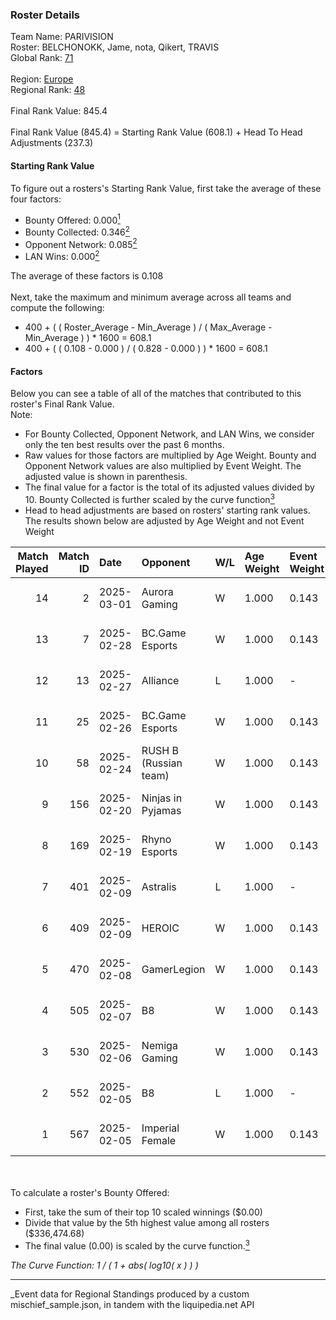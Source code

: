 ### Roster Details<br />
Team Name: PARIVISION<br />
Roster: BELCHONOKK, Jame, nota, Qikert, TRAVIS<br />
Global Rank: [71](../../standings_global_2025_03_01.md)<br />
<br />
Region: [Europe]( ../../standings_europe_2025_03_01.md)<br />
Regional Rank: [48]( ../../standings_europe_2025_03_01.md)<br />
<br />
Final Rank Value:  845.4<br />
<br />
Final Rank Value (845.4) = Starting Rank Value (608.1) + Head To Head Adjustments (237.3)<br />

#### Starting Rank Value<br />
To figure out a rosters's Starting Rank Value, first take the average of these four factors:<br />
- Bounty Offered: 0.000[<sup>1</sup>](#table2)
- Bounty Collected: 0.346[<sup>2</sup>](#table1)
- Opponent Network: 0.085[<sup>2</sup>](#table1)
- LAN Wins: 0.000[<sup>2</sup>](#table1)

The average of these factors is 0.108<br />
<br />
Next, take the maximum and minimum average across all teams and compute the following:<br />
- 400 + ( ( Roster_Average - Min_Average ) / ( Max_Average - Min_Average ) ) * 1600 = 608.1
- 400 + ( ( 0.108 - 0.000 ) / ( 0.828 - 0.000 ) ) * 1600 = 608.1


#### Factors<br />
Below you can see a table of all of the matches that contributed to this roster's Final Rank Value.<br />
Note:<br />

- For Bounty Collected, Opponent Network, and LAN Wins, we consider only the ten best results over the past 6 months.
- Raw values for those factors are multiplied by Age Weight. Bounty and Opponent Network values are also multiplied by Event Weight. The adjusted value is shown in parenthesis.
- The final value for a factor is the total of its adjusted values divided by 10. Bounty Collected is further scaled by the curve function[<sup>3</sup>](#curveFunction)
- Head to head adjustments are based on rosters' starting rank values. The results shown below are adjusted by Age Weight and not Event Weight
<span id="table1"></span><br />


| Match Played | Match ID | Date       | Opponent              | W/L | Age Weight | Event Weight | Bounty Collected | Opponent Network | LAN Wins  | H2H Adj. | Roster                                 |
| -: | -: | :- | :- | :- | :- | :- | :- | :- | :- | -: | :- |
|           14 |        2 | 2025-03-01 | Aurora Gaming         | W   | 1.000      | 0.143        | 0.019 (0.003)    | 0.481 (0.069)    | 0 (0.000) |    14.38 | BELCHONOKK, Jame, nota, Qikert, TRAVIS |
|           13 |        7 | 2025-02-28 | BC.Game Esports       | W   | 1.000      | 0.143        | 0.077 (0.011)    | 0.912 (0.130)    | 0 (0.000) |    25.59 | BELCHONOKK, Jame, nota, Qikert, TRAVIS |
|           12 |       13 | 2025-02-27 | Alliance              | L   | 1.000      | -            | -                | -                | -         |   -15.27 | BELCHONOKK, Jame, nota, Qikert, TRAVIS |
|           11 |       25 | 2025-02-26 | BC.Game Esports       | W   | 1.000      | 0.143        | 0.077 (0.011)    | 0.912 (0.130)    | 0 (0.000) |    26.41 | BELCHONOKK, Jame, nota, Qikert, TRAVIS |
|           10 |       58 | 2025-02-24 | RUSH B (Russian team) | W   | 1.000      | 0.143        | 0.027 (0.004)    | 0.569 (0.081)    | 0 (0.000) |    16.70 | BELCHONOKK, Jame, nota, Qikert, TRAVIS |
|            9 |      156 | 2025-02-20 | Ninjas in Pyjamas     | W   | 1.000      | 0.143        | -                | 0.477 (0.068)    | 0 (0.000) |    11.04 | BELCHONOKK, Jame, nota, Qikert, TRAVIS |
|            8 |      169 | 2025-02-19 | Rhyno Esports         | W   | 1.000      | 0.143        | 0.013 (0.002)    | 0.279 (0.040)    | 0 (0.000) |    17.96 | BELCHONOKK, Jame, nota, Qikert, TRAVIS |
|            7 |      401 | 2025-02-09 | Astralis              | L   | 1.000      | -            | -                | -                | -         |    -0.13 | BELCHONOKK, Jame, nota, Qikert, TRAVIS |
|            6 |      409 | 2025-02-09 | HEROIC                | W   | 1.000      | 0.143        | 0.131 (0.019)    | 0.518 (0.074)    | 0 (0.000) |    28.56 | BELCHONOKK, Jame, nota, Qikert, TRAVIS |
|            5 |      470 | 2025-02-08 | GamerLegion           | W   | 1.000      | 0.143        | 0.127 (0.018)    | 0.632 (0.090)    | 0 (0.000) |    31.28 | BELCHONOKK, Jame, nota, Qikert, TRAVIS |
|            4 |      505 | 2025-02-07 | B8                    | W   | 1.000      | 0.143        | 0.124 (0.018)    | 0.695 (0.099)    | 0 (0.000) |    27.98 | BELCHONOKK, Jame, nota, Qikert, TRAVIS |
|            3 |      530 | 2025-02-06 | Nemiga Gaming         | W   | 1.000      | 0.143        | 0.177 (0.025)    | 0.441 (0.063)    | 0 (0.000) |    27.45 | BELCHONOKK, Jame, nota, Qikert, TRAVIS |
|            2 |      552 | 2025-02-05 | B8                    | L   | 1.000      | -            | -                | -                | -         |    -2.83 | BELCHONOKK, Jame, nota, Qikert, TRAVIS |
|            1 |      567 | 2025-02-05 | Imperial Female       | W   | 1.000      | 0.143        | 0.134 (0.019)    | -                | -         |    28.13 | BELCHONOKK, Jame, nota, Qikert, TRAVIS |

<br />
<span id="table2"></span><br />
To calculate a roster's Bounty Offered:<br />

- First, take the sum of their top 10 scaled winnings ($0.00)
- Divide that value by the 5th highest value among all rosters ($336,474.68)
- The final value (0.00) is scaled by the curve function.[<sup>3</sup>](#curveFunction)

<span id="curveFunction"></span>_The Curve Function: 1 / ( 1 + abs( log10( x ) ) )_<br />

---
_Event data for Regional Standings produced by a custom mischief_sample.json, in tandem with the liquipedia.net API<br />
